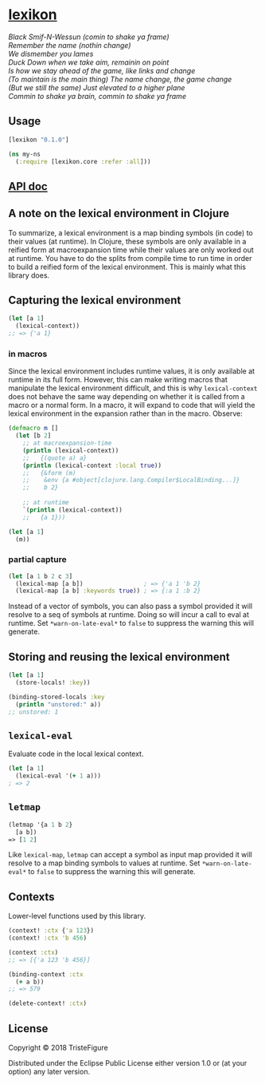 # [lexikon](https://www.youtube.com/watch?v=wkNMf9wsy5Y)

*Black Smif-N-Wessun (comin to shake ya frame)*\
*Remember the name (nothin change)*\
*We dismember you lames*\
*Duck Down when we take aim, remainin on point*\
*Is how we stay ahead of the game, like links and change*\
*(To maintain is the main thing) The name change, the game change*\
*(But we still the same) Just elevated to a higher plane* \
*Commin to shake ya brain, commin to shake ya frame*

## Usage

```clojure
[lexikon "0.1.0"]
```

```clojure
(ns my-ns
  (:require [lexikon.core :refer :all]))
```

## [API doc](https://tristefigure.github.io/lexikon/)

## A note on the lexical environment in Clojure

To summarize, a lexical environment is a map binding symbols (in code) to their values (at runtime). In Clojure, these symbols are only available in a reified form at macroexpansion time while their values are only worked out at runtime. You have to do the splits from compile time to run time in order to build a reified form of the lexical environment. This is mainly what this library does.

## Capturing the lexical environment

```clojure
(let [a 1]
  (lexical-context))
;; => {'a 1}
```

### in macros

Since the lexical environment includes runtime values, it is only available at runtime in its full form. However, this can make writing macros that manipulate the lexical environment difficult, and this is why `lexical-context` does not behave the same way depending on whether it is called from a macro or a normal form. In a macro, it will expand to code that will yield the lexical environment in the expansion rather than in the macro. Observe:

```clojure
(defmacro m []
  (let [b 2]
    ;; at macroexpansion-time
    (println (lexical-context))
    ;;   {(quote a) a}
    (println (lexical-context :local true))
    ;;   {&form (m)
    ;;    &env {a #object[clojure.lang.Compiler$LocalBinding...]}
    ;;    b 2}
    
    ;; at runtime
    `(println (lexical-context))
    ;;   {a 1}))

(let [a 1]
  (m))
```

### partial capture

```clojure
(let [a 1 b 2 c 3]
  (lexical-map [a b])                 ; => {'a 1 'b 2}
  (lexical-map [a b] :keywords true)) ; => {:a 1 :b 2}
```

Instead of a vector of symbols, you can also pass a symbol provided it will resolve to a seq of symbols at runtime. Doing so will incur a call to eval at runtime. Set `*warn-on-late-eval*` to `false` to suppress the warning this will generate.

## Storing and reusing the lexical environment

```clojure
(let [a 1]
  (store-locals! :key))

(binding-stored-locals :key
  (println "unstored:" a))
;; unstored: 1
```

## `lexical-eval`

Evaluate code in the local lexical context.

```clojure
(let [a 1]
  (lexical-eval '(+ 1 a)))
; => 2
```

## `letmap`

```clojure
(letmap '{a 1 b 2}
  [a b])
=> [1 2]
```

Like `lexical-map`, `letmap` can accept a symbol as input map provided it will resolve to a map binding symbols to values at runtime. Set `*warn-on-late-eval*` to `false` to suppress the warning this will generate.

## Contexts

Lower-level functions used by this library.

```clojure
(context! :ctx {'a 123})
(context! :ctx 'b 456)

(context :ctx)
;; => [{'a 123 'b 456}] 

(binding-context :ctx
  (+ a b))
;; => 579

(delete-context! :ctx)
```

## License

Copyright © 2018 TristeFigure

Distributed under the Eclipse Public License either version 1.0 or (at
your option) any later version.
